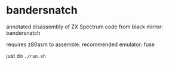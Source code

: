 # bandersnatch
annotated disassembly of ZX Spectrum code from black mirror: bandersnatch

requires z80asm to assemble. recommended emulator: fuse

just do `./run.sh`
